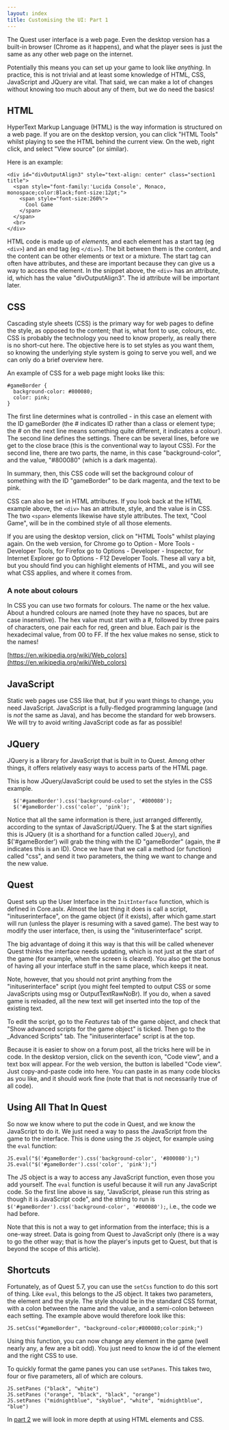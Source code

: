```yaml
---
layout: index
title: Customising the UI: Part 1
---
```



The Quest user interface is a web page. Even the desktop version has a built-in browser (Chrome as it happens), and what the player sees is just the same as any other web page on the internet.

Potentially this means you can set up your game to look like _anything_. In practice, this is not trivial and at least some knowledge of HTML, CSS, JavaScript and JQuery are vital. That said, we can make a lot of changes without knowing too much about any of them, but we do need the basics!

HTML
----

HyperText Markup Language (HTML) is the way information is structured on a web page. If you are on the desktop version, you can click "HTML Tools" whilst playing to see the HTML behind the current view. On the web, right click, and select "View source" (or similar).

Here is an example:
```
<div id="divOutputAlign3" style="text-align: center" class="section1 title">
  <span style="font-family:'Lucida Console', Monaco, monospace;color:Black;font-size:12pt;">
    <span style="font-size:260%">
      Cool Game
    </span>
  </span>
  <br>
</div>
```

HTML code is made up of _elements_, and each element has a start tag (eg `<div>`) and an end tag (eg `</div>`). The bit between them is the content, and the content can be other elements or text or a mixture. The start tag can often have attributes, and these are important because they can give us a way to access the element. In the snippet above, the `<div>` has an attribute, id, which has the value "divOutputAlign3". The id attribute will be important later.


CSS
---

Cascading style sheets (CSS) is the primary way for web pages to define the style, as opposed to the content; that is, what font to use, colours, etc. CSS is probably the technology you need to know properly, as really there is no short-cut here. The objective here is to set styles as you want them, so knowing the underlying style system is going to serve you well, and we can only do a brief overview here.

An example of CSS for a web page might looks like this:

```
#gameBorder {
  background-color: #800080;
  color: pink;
}
```

The first line determines what is controlled - in this case an element with the ID gameBorder (the # indicates ID rather than a class or element type; the # on the next line means something quite different, it indicates a colour). The second line defines the settings. There can be several lines, before we get to the close brace (this is the conventional way to layout CSS). For the second line, there are two parts, the name, in this case "background-color", and the value, "#800080" (which is a dark magenta).

In summary, then, this CSS code will set the background colour of something with the ID "gameBorder" to be dark magenta, and the text to be pink.

CSS can also be set in HTML attributes. If you look back at the HTML example above, the `<div>` has an attribute, style, and the value is in CSS. The two `<span>` elements likewise have style attributes. The text, "Cool Game", will be in the combined style of all those elements.

If you are using the desktop version, click on "HTML Tools" whilst playing again. On the web version, for Chrome go to Option - More Tools - Developer Tools, for Firefox go to Options - Developer - Inspector, for Internet Explorer go to Options - F12 Developer Tools. These all vary a bit, but you should find you can highlight elements of HTML, and you will see what CSS applies, and where it comes from.


### A note about colours

In CSS you can use two formats for colours. The name or the hex value. About a hundred colours are named (note they have no spaces, but are case insensitive). The hex value must start with a #, followed by three pairs of characters, one pair each for red, green and blue. Each pair is the hexadecimal value, from 00 to FF. If the hex value makes no sense, stick to the names!

[https://en.wikipedia.org/wiki/Web_colors](https://en.wikipedia.org/wiki/Web_colors)


JavaScript
----------

Static web pages use CSS like that, but if you want things to change, you need JavaScript. JavaScript is a fully-fledged programming language (and is _not_ the same as Java), and has become the standard for web browsers. We will try to avoid writing JavaScript code as far as possible!


JQuery
------

JQuery is a library for JavaScript that is built in to Quest. Among other things, it offers relatively easy ways to access parts of the HTML page.

This is how JQuery/JavaScript could be used to set the styles in the CSS example.

```
  $('#gameBorder').css('background-color', '#800080');
  $('#gameBorder').css('color', 'pink');
```

Notice that all the same information is there, just arranged differently, according to the syntax of JavaScript/JQuery. The $ at the start signifies this is JQuery (it is a shorthand for a function called `JQuery`), and $('#gameBorder') will grab the thing with the ID "gameBorder" (again, the # indicates this is an ID). Once we have that we call a method (or function) called "css", and send it two parameters, the thing we want to change and the new value.



Quest
-----

Quest sets up the User Interface in the `InitInterface` function, which is defined in Core.aslx. Almost the last thing it does is call a script, "inituserinterface", on the game object (if it exists), after which game.start will run (unless the player is resuming with a saved game). The best way to modify the user interface, then, is using the "inituserinterface" script.

The big advantage of doing it this way is that this will be called whenever Quest thinks the interface needs updating, which is not just at the start of the game (for example, when the screen is cleared). You also get the bonus of having all your interface stuff in the same place, which keeps it neat.

Note, however, that you should not print anything from the "inituserinterface" script (you might feel tempted to output CSS or some JavaScripts using msg or OutputTextRawNoBr). If you do, when a saved game is reloaded, all the new text will get inserted into the top of the existing text.

To edit the script, go to the _Features_ tab of the game object, and check that "Show advanced scripts for the game object" is ticked. Then go to the _Advanced Scripts" tab. The "inituserinterface" script is at the top.

Because it is easier to show on a forum post, all the tricks here will be in code. In the desktop version, click on the seventh icon, "Code view", and a text box will appear. For the web version, the button is labelled "Code view". Just copy-and-paste code into here. You can paste in as many code blocks as you like, and it should work fine (note that that is not necessarily true of all code).


Using All That In Quest
-----------------------

So now we know where to put the code in Quest, and we know the JavaScript to do it. We just need a way to pass the JavaScript from the game to the interface. This is done using the `JS` object, for example using the `eval` function:

```
JS.eval("$('#gameBorder').css('background-color', '#800080');")
JS.eval("$('#gameBorder').css('color', 'pink');")
```

The JS object is a way to access any JavaScript function, even those you add yourself. The `eval` function is useful because it will run any JavaScript code. So the first line above is say, "JavaScript, please run this string as though it is JavaScript code", and the string to run is `$('#gameBorder').css('background-color', '#800080');`, i.e., the code we had before.

Note that this is not a way to get information from the interface; this is a one-way street. Data is going from Quest to JavaScript only (there is a way to go the other way; that is how the player's inputs get to Quest, but that is beyond the scope of this article).


Shortcuts
---------

Fortunately, as of Quest 5.7, you can use the `setCss` function to do this sort of thing. Like `eval`, this belongs to the JS object. It takes two parameters, the element and the style. The style should be in the standard CSS format, with a colon between the name and the value, and a semi-colon between each setting. The example above would therefore look like this:

```
JS.setCss("#gameBorder", "background-color;#800080;color:pink;")
```

Using this function, you can now change any element in the game (well nearly any, a few are a bit odd). You just need to know the id of the element and the right CSS to use. 


To quickly format the game panes you can use `setPanes`. This takes two, four or five parameters, all of which are colours.

```
JS.setPanes ("black", "white")
JS.setPanes ("orange", "black", "black", "orange")
JS.setPanes ("midnightblue", "skyblue", "white", "midnightblue", "blue")
```

In [part 2](ui-javascript2.html) we will look in more depth at using HTML elements and CSS.
